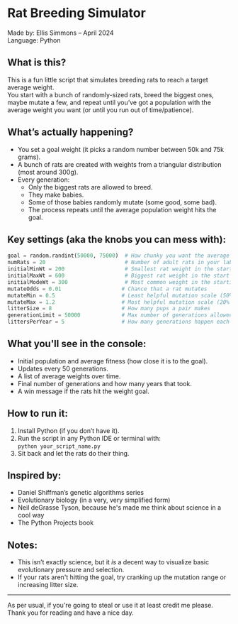 Rat Breeding Simulator  
======================

Made by: Ellis Simmons – April 2024  
Language: Python

What is this?
-------------
This is a fun little script that simulates breeding rats to reach a target average weight.  
You start with a bunch of randomly-sized rats, breed the biggest ones, maybe mutate a few, and repeat until you’ve got a population with the average weight you want (or until you run out of time/patience).

What’s actually happening?
-------------------------
- You set a goal weight (it picks a random number between 50k and 75k grams).
- A bunch of rats are created with weights from a triangular distribution (most around 300g).
- Every generation:
  - Only the biggest rats are allowed to breed.
  - They make babies.
  - Some of those babies randomly mutate (some good, some bad).
  - The process repeats until the average population weight hits the goal.

Key settings (aka the knobs you can mess with):
----------------------------------------------
```python
goal = random.randint(50000, 75000)  # How chunky you want the average rat to be  
numRats = 20                         # Number of adult rats in your lab  
initialMinWt = 200                   # Smallest rat weight in the start  
initialMaxWt = 600                   # Biggest rat weight in the start  
initialModeWt = 300                  # Most common weight in the starting group  
mutateOdds = 0.01                   # Chance that a rat mutates  
mutateMin = 0.5                     # Least helpful mutation scale (50% smaller)  
mutateMax = 1.2                     # Most helpful mutation scale (20% bigger)  
litterSize = 8                      # How many pups a pair makes  
generationLimit = 50000             # Max number of generations allowed  
littersPerYear = 5                  # How many generations happen each year
```

What you'll see in the console:
-------------------------------
- Initial population and average fitness (how close it is to the goal).  
- Updates every 50 generations.  
- A list of average weights over time.  
- Final number of generations and how many years that took.  
- A win message if the rats hit the weight goal.

How to run it:
--------------
1. Install Python (if you don’t have it).  
2. Run the script in any Python IDE or terminal with:  
   `python your_script_name.py`  
3. Sit back and let the rats do their thing.

Inspired by:
------------
- Daniel Shiffman’s genetic algorithms series  
- Evolutionary biology (in a very, very simplified form)  
- Neil deGrasse Tyson, because he's made me think about science in a cool way  
- The Python Projects book  

Notes:
------
- This isn’t exactly science, but it *is* a decent way to visualize basic evolutionary pressure and selection.  
- If your rats aren't hitting the goal, try cranking up the mutation range or increasing litter size.

---
As per usual, if you're going to steal or use it at least credit me please. Thank you for reading and have a nice day.
